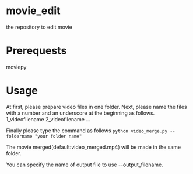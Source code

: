 # movie_edit
the repository to edit movie

# Prerequests
moviepy

# Usage
At first, please prepare video files in one folder.
Next, please name the files with a number and an underscore at the beginning as follows.
1_videofilename
2_videofilename
...

Finally please type the command as follows
`python video_merge.py --foldername "your folder name"`

The movie merged(default:video_merged.mp4) will be made in the same folder. 

You can specify the name of output file to use --output_filename.
